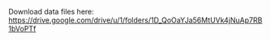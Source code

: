 Download data files here: https://drive.google.com/drive/u/1/folders/1D_QoOaYJa56MtUVk4jNuAp7RB1bVoPTf
